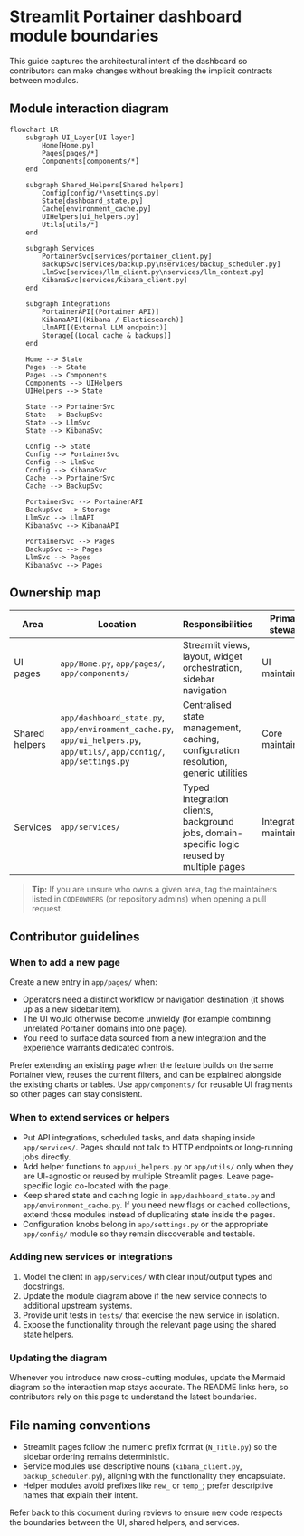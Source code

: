 # Streamlit Portainer dashboard module boundaries

This guide captures the architectural intent of the dashboard so contributors can make changes without breaking the implicit contracts between modules.

## Module interaction diagram

```mermaid
flowchart LR
    subgraph UI_Layer[UI layer]
        Home[Home.py]
        Pages[pages/*]
        Components[components/*]
    end

    subgraph Shared_Helpers[Shared helpers]
        Config[config/*\nsettings.py]
        State[dashboard_state.py]
        Cache[environment_cache.py]
        UIHelpers[ui_helpers.py]
        Utils[utils/*]
    end

    subgraph Services
        PortainerSvc[services/portainer_client.py]
        BackupSvc[services/backup.py\nservices/backup_scheduler.py]
        LlmSvc[services/llm_client.py\nservices/llm_context.py]
        KibanaSvc[services/kibana_client.py]
    end

    subgraph Integrations
        PortainerAPI[(Portainer API)]
        KibanaAPI[(Kibana / Elasticsearch)]
        LlmAPI[(External LLM endpoint)]
        Storage[(Local cache & backups)]
    end

    Home --> State
    Pages --> State
    Pages --> Components
    Components --> UIHelpers
    UIHelpers --> State

    State --> PortainerSvc
    State --> BackupSvc
    State --> LlmSvc
    State --> KibanaSvc

    Config --> State
    Config --> PortainerSvc
    Config --> LlmSvc
    Config --> KibanaSvc
    Cache --> PortainerSvc
    Cache --> BackupSvc

    PortainerSvc --> PortainerAPI
    BackupSvc --> Storage
    LlmSvc --> LlmAPI
    KibanaSvc --> KibanaAPI

    PortainerSvc --> Pages
    BackupSvc --> Pages
    LlmSvc --> Pages
    KibanaSvc --> Pages
```

## Ownership map

| Area | Location | Responsibilities | Primary steward |
| --- | --- | --- | --- |
| UI pages | `app/Home.py`, `app/pages/`, `app/components/` | Streamlit views, layout, widget orchestration, sidebar navigation | UI maintainers |
| Shared helpers | `app/dashboard_state.py`, `app/environment_cache.py`, `app/ui_helpers.py`, `app/utils/`, `app/config/`, `app/settings.py` | Centralised state management, caching, configuration resolution, generic utilities | Core maintainers |
| Services | `app/services/` | Typed integration clients, background jobs, domain-specific logic reused by multiple pages | Integrations maintainers |

> **Tip:** If you are unsure who owns a given area, tag the maintainers listed in `CODEOWNERS` (or repository admins) when opening a pull request.

## Contributor guidelines

### When to add a new page

Create a new entry in `app/pages/` when:

- Operators need a distinct workflow or navigation destination (it shows up as a new sidebar item).
- The UI would otherwise become unwieldy (for example combining unrelated Portainer domains into one page).
- You need to surface data sourced from a new integration and the experience warrants dedicated controls.

Prefer extending an existing page when the feature builds on the same Portainer view, reuses the current filters, and can be explained alongside the existing charts or tables. Use `app/components/` for reusable UI fragments so other pages can stay consistent.

### When to extend services or helpers

- Put API integrations, scheduled tasks, and data shaping inside `app/services/`. Pages should not talk to HTTP endpoints or long-running jobs directly.
- Add helper functions to `app/ui_helpers.py` or `app/utils/` only when they are UI-agnostic or reused by multiple Streamlit pages. Leave page-specific logic co-located with the page.
- Keep shared state and caching logic in `app/dashboard_state.py` and `app/environment_cache.py`. If you need new flags or cached collections, extend those modules instead of duplicating state inside the pages.
- Configuration knobs belong in `app/settings.py` or the appropriate `app/config/` module so they remain discoverable and testable.

### Adding new services or integrations

1. Model the client in `app/services/` with clear input/output types and docstrings.
2. Update the module diagram above if the new service connects to additional upstream systems.
3. Provide unit tests in `tests/` that exercise the new service in isolation.
4. Expose the functionality through the relevant page using the shared state helpers.

### Updating the diagram

Whenever you introduce new cross-cutting modules, update the Mermaid diagram so the interaction map stays accurate. The README links here, so contributors rely on this page to understand the latest boundaries.

## File naming conventions

- Streamlit pages follow the numeric prefix format (`N_Title.py`) so the sidebar ordering remains deterministic.
- Service modules use descriptive nouns (`kibana_client.py`, `backup_scheduler.py`), aligning with the functionality they encapsulate.
- Helper modules avoid prefixes like `new_` or `temp_`; prefer descriptive names that explain their intent.

Refer back to this document during reviews to ensure new code respects the boundaries between the UI, shared helpers, and services.
